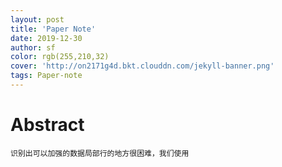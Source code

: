 ```yaml
---
layout: post
title: 'Paper Note'
date: 2019-12-30
author: sf
color: rgb(255,210,32)
cover: 'http://on2171g4d.bkt.clouddn.com/jekyll-banner.png'
tags: Paper-note
---
```

# Abstract #
    识别出可以加强的数据局部行的地方很困难，我们使用